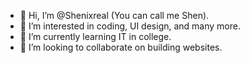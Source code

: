 
- 👋 Hi, I’m @Shenixreal (You can call me Shen).
- 👀 I’m interested in coding, UI design, and many more.
- 🌱 I’m currently learning IT in college.
- 💞️ I’m looking to collaborate on building websites.

<!---
Shenixreal/Shenixreal is a ✨ special ✨ repository because its `README.md` (this file) appears on your GitHub profile.
You can click the Preview link to take a look at your changes.
--->
<!--
- 📫 How to reach me ... get to know me.
--->
